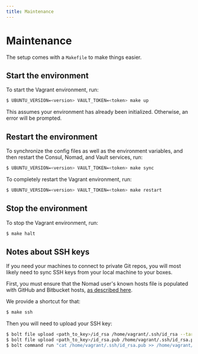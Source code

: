 ```yaml
---
title: Maintenance
---
```


# Maintenance

The setup comes with a `Makefile` to make things easier.

## Start the environment

To start the Vagrant environment, run:
```bash
$ UBUNTU_VERSION=<version> VAULT_TOKEN=<token> make up
```

This assumes your environment has already been initialized. Otherwise, an error
will be prompted.

## Restart the environment

To synchronize the config files as well as the environment variables, and then
restart the Consul, Nomad, and Vault services,  run:
```bash
$ UBUNTU_VERSION=<version> VAULT_TOKEN=<token> make sync
```

To completely restart the Vagrant environment, run:
```bash
$ UBUNTU_VERSION=<version> VAULT_TOKEN=<token> make restart
```

## Stop the environment

To stop the Vagrant environment, run:
```bash
$ make halt
```

## Notes about SSH keys

If you need your machines to connect to private Git repos, you will most likely
need to sync SSH keys from your local machine to your boxes.

First, you must ensure that the Nomad user's known hosts file is populated with
GitHub and Bitbucket hosts, [as described here](https://www.nomadproject.io/docs/job-specification/artifact#download-using-git).

We provide a shortcut for that:
```bash
$ make ssh
```

Then you will need to upload your SSH key:
```bash
$ bolt file upload <path_to_key>/id_rsa /home/vagrant/.ssh/id_rsa --targets=us --run-as root
$ bolt file upload <path_to_key>/id_rsa.pub /home/vagrant/.ssh/id_rsa.pub --targets=us --run-as root
$ bolt command run "cat /home/vagrant/.ssh/id_rsa.pub >> /home/vagrant/.ssh/authorized_keys" --targets=us --run-as root
```
